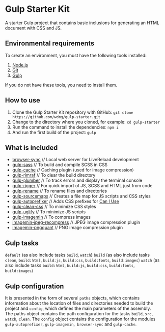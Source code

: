 # Gulp Starter Kit
A starter Gulp project that contains basic inclusions for generating an HTML document with CSS and JS.

## Environmental requirements
To create an environment, you must have the following tools installed:

1. [Node.js](https://nodejs.org)
2. [Git](https://git-scm.com)
3. [Gulp](https://gulpjs.com)

If you do not have these tools, you need to install them.

## How to use
1. Clone the Gulp Starter Kit repository with GitHub: `git clone https://github.com/wdmg/gulp-starter.git`
2. Change to the directory where you cloned, for example: `cd gulp-starter`
3. Run the command to install the dependencies: `npm i`
4. And run the first build of the project: `gulp`

## What is included
* [browser-sync](https://browsersync.io/docs/gulp) // Local web server for LiveReload development
* [gulp-sass](https://www.npmjs.com/package/gulp-sass) // To build and compile SCSS in CSS
* [gulp-cache](https://www.npmjs.com/package/gulp-cache) // Caching plugin (used for image compression)
* [gulp-rimraf](https://www.npmjs.com/package/gulp-rimraf) // To clear the build directory
* [gulp-plumber](https://www.npmjs.com/package/gulp-plumber) // To track errors and display the terminal console
* [gulp-rigger](https://www.npmjs.com/package/gulp-rigger) // For quick import of JS, SCSS and HTML just from code
* [gulp-rename](https://www.npmjs.com/package/gulp-rename) // To rename files and directories
* [gulp-sourcemaps](https://www.npmjs.com/package/gulp-sourcemaps) // Creates a file map for JS scripts and CSS styles
* [gulp-autoprefixer](https://www.npmjs.com/package/gulp-autoprefixer) // Adds CSS prefixes for [Can I Use](https://caniuse.com/)
* [gulp-clean-css](https://www.npmjs.com/package/gulp-clean-css) // To minimize CSS styles
* [gulp-uglify](https://www.npmjs.com/package/gulp-uglify) // To minimize JS scripts
* [gulp-imagemin](https://www.npmjs.com/package/gulp-imagemin) // To compress images
* [imagemin-jpeg-recompress](https://www.npmjs.com/package/imagemin-jpeg-recompress) // JPEG image compression plugin
* [imagemin-pngquant](https://www.npmjs.com/package/imagemin-pngquant) // PNG image compression plugin

## Gulp tasks
`default` (as also include tasks `build`, `watch`)
`build` (as also include tasks `clean`, `build:html`, `build:js`, `build:css`, `build:fonts`, `build:images`)
`watch` (as also include tasks `build:html`, `build:js`, `build:css`, `build:fonts`, `build:images`)

## Gulp configuration
It is presented in the form of several `paths` objects, which contains information about the location of files and directories needed to build the project and `config`, which defines the main parameters of the assembly.
The paths object contains the path configuration for the tasks `build`, `src`, `watch`, `clean`.
The `config` object contains the configuration for the modules` gulp-autoprefixer`, `gulp-imagemin`,` browser-sync` and `gulp-cache`.